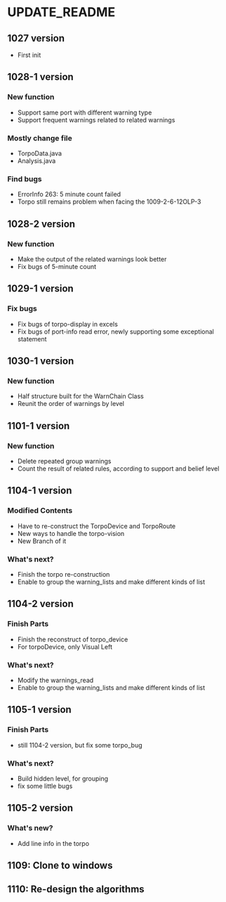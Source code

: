 # UPDATE_README

## 1027 version

+ First init

## 1028-1 version

### New function

+ Support same port with different warning type
+ Support frequent warnings related to related warnings

### Mostly change file

+ TorpoData.java
+ Analysis.java

### Find bugs

+ ErrorInfo 263: 5 minute count failed
+ Torpo still remains problem when facing the 1009-2-6-12OLP-3

## 1028-2 version

### New function

+ Make the output of the related warnings look better
+ Fix bugs of 5-minute count

## 1029-1 version

### Fix bugs

+ Fix bugs of torpo-display in excels
+ Fix bugs of port-info read error, newly supporting some exceptional statement

## 1030-1 version

### New function

+ Half structure built for the WarnChain Class
+ Reunit the order of warnings by level

## 1101-1 version

### New function

+ Delete repeated group warnings
+ Count the result of related rules, according to support and belief level

## 1104-1 version

### Modified Contents

+ Have to re-construct the TorpoDevice and TorpoRoute
+ New ways to handle the torpo-vision
+ New Branch of it

### What's next?

+ Finish the torpo re-construction
+ Enable to group the warning_lists and make different kinds of list

## 1104-2 version

### Finish Parts

+ Finish the reconstruct of torpo_device
+ For torpoDevice, only Visual Left

### What's next?

+ Modify the warnings_read
+ Enable to group the warning_lists and make different kinds of list

## 1105-1 version

### Finish Parts

+ still 1104-2 version, but fix some torpo_bug

### What's next?

+ Build hidden level, for grouping
+ fix some little bugs

## 1105-2 version

### What's new?

+ Add line info in the torpo

## 1109: Clone to windows
## 1110: Re-design the algorithms
